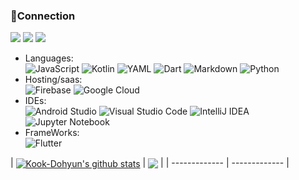 
<!--
## Hi there 👋
**Kook-Dohyun/Kook-Dohyun** is a ✨ _special_ ✨ repository because its `README.md` (this file) appears on your GitHub profile.

Here are some ideas to get you started:

- 🔭 I’m currently working on ...
- 🌱 I’m currently learning ...
- 👯 I’m looking to collaborate on ...
- 🤔 I’m looking for help with ...
- 💬 Ask me about ...
- 📫 How to reach me: ...
- 😄 Pronouns: ...
- ⚡ Fun fact: ...
-->
### 🔌Connection
<p align="left">
  <span><a href="https://t.me/kookdh"><img src="https://img.shields.io/badge/Telegram-2CA5E0?style=flat-squeare&logo=telegram&logoColor=white"></a></span>
  <span><a href="mailto:tmdtnghghgh@gmail.com"><img src="https://img.shields.io/badge/Gmail-d14836?style=flat-square&logo=Gmail&logoColor=white&link=tmdtnghghgh@gmail.com"/></a></span>  
  <span><a href="mailto:rnrtmdtn1213@outlook.com"><img src="https://img.shields.io/badge/Microsoft_Outlook-0078D4?style=falt-square&logo=microsoft-outlook&logoColor=white"/></a></span>
</p>

- Languages:  
 ![JavaScript](https://img.shields.io/badge/javascript-%23323330.svg?style=flat-square&logo=javascript&logoColor=%23F7DF1E)
 ![Kotlin](https://img.shields.io/badge/kotlin-%237F52FF.svg?style=flat-square&logo=kotlin&logoColor=white)
 ![YAML](https://img.shields.io/badge/yaml-%23ffffff.svg?style=flat-square&logo=yaml&logoColor=151515)
 ![Dart](https://img.shields.io/badge/dart-%230175C2.svg?style=flat-square&logo=dart&logoColor=white)
 ![Markdown](https://img.shields.io/badge/markdown-%23000000.svg?style=flat-square&logo=markdown&logoColor=white)
 ![Python](https://img.shields.io/badge/python-3670A0?style=flat-square&logo=python&logoColor=ffdd54)
- Hosting/saas:  
 ![Firebase](https://img.shields.io/badge/firebase-%23039BE5.svg?style=flat-square&logo=firebase)
 ![Google Cloud](https://img.shields.io/badge/GoogleCloud-%234285F4.svg?style=flat-square&logo=google-cloud&logoColor=white)
- IDEs:  
 ![Android Studio](https://img.shields.io/badge/android%20studio-346ac1?style=flat-square&logo=android%20studio&logoColor=white)
 ![Visual Studio Code](https://img.shields.io/badge/Visual%20Studio%20Code-0078d7.svg?logo=visual-studio-code&logoColor=white)
 ![IntelliJ IDEA](https://img.shields.io/badge/IntelliJIDEA-000000.svg?style=flat-square&logo=intellij-idea&logoColor=white)
 ![Jupyter Notebook](https://img.shields.io/badge/jupyter-%23FA0F00.svg?style=flat-square&logo=jupyter&logoColor=white)
- FrameWorks:  
 ![Flutter](https://img.shields.io/badge/Flutter-%2302569B.svg?style=flat-square&logo=Flutter&logoColor=white)
 
| <a href="https://github.com/Kook-Dohyun/github-readme-stats"><img align="center" src="https://github-readme-stats.vercel.app/api?username=Kook-Dohyun&show_icons=true&theme=cobalt&hide_issues=true&hide_border=true&bg_color=00000000" alt="Kook-Dohyun's github stats" /></a> | 
<a href="https://github.com/Kook-Dohyun/github-readme-stats"><img align="center" src="https://github-readme-stats.vercel.app/api/top-langs/?username=Kook-Dohyun&&theme=cobaltlayout=compact&theme=cobalt&hide_border=true" /></a> |
| ------------- | ------------- |
